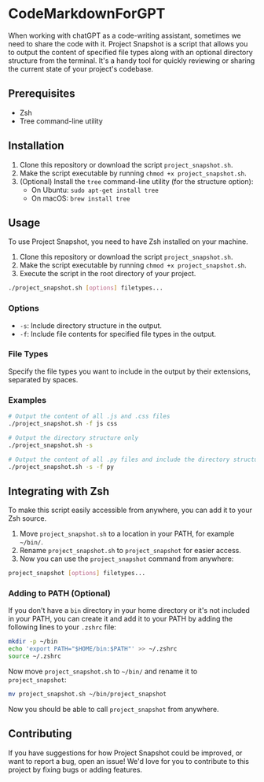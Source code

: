 # CodeMarkdownForGPT

When working with chatGPT as a code-writing assistant, sometimes we need to share the code with it. Project Snapshot is
a script that allows you to output the content of specified file types along with an optional directory structure from
the terminal. It's a handy tool for quickly reviewing or sharing the current state of your project's codebase.

## Prerequisites

- Zsh
- Tree command-line utility

## Installation

1. Clone this repository or download the script `project_snapshot.sh`.
2. Make the script executable by running `chmod +x project_snapshot.sh`.
3. (Optional) Install the `tree` command-line utility (for the structure option):
   - On Ubuntu: `sudo apt-get install tree`
   - On macOS: `brew install tree`
    
## Usage

To use Project Snapshot, you need to have Zsh installed on your machine.

1. Clone this repository or download the script `project_snapshot.sh`.
2. Make the script executable by running `chmod +x project_snapshot.sh`.
3. Execute the script in the root directory of your project.

```bash
./project_snapshot.sh [options] filetypes...
```

### Options

- `-s`: Include directory structure in the output.
- `-f`: Include file contents for specified file types in the output.

### File Types

Specify the file types you want to include in the output by their extensions, separated by spaces.

### Examples

```bash
# Output the content of all .js and .css files
./project_snapshot.sh -f js css

# Output the directory structure only
./project_snapshot.sh -s

# Output the content of all .py files and include the directory structure
./project_snapshot.sh -s -f py
```

## Integrating with Zsh

To make this script easily accessible from anywhere, you can add it to your Zsh source.

1. Move `project_snapshot.sh` to a location in your PATH, for example `~/bin/`.
2. Rename `project_snapshot.sh` to `project_snapshot` for easier access.
3. Now you can use the `project_snapshot` command from anywhere:

```bash
project_snapshot [options] filetypes...
```

### Adding to PATH (Optional)

If you don't have a `bin` directory in your home directory or it's not included in your PATH, you can create it and add it to your PATH by adding the following lines to your `.zshrc` file:

```bash
mkdir -p ~/bin
echo 'export PATH="$HOME/bin:$PATH"' >> ~/.zshrc
source ~/.zshrc
```

Now move `project_snapshot.sh` to `~/bin/` and rename it to `project_snapshot`:

```bash
mv project_snapshot.sh ~/bin/project_snapshot
```

Now you should be able to call `project_snapshot` from anywhere.

## Contributing

If you have suggestions for how Project Snapshot could be improved, or want to report a bug, open an issue! We'd love for you to contribute to this project by fixing bugs or adding features.
